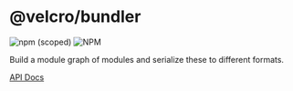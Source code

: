 # @velcro/bundler

![npm (scoped)](https://img.shields.io/npm/v/@velcro/bundler?style=flat-square)
![NPM](https://img.shields.io/npm/l/@velcro/bundler?style=flat-square)

Build a module graph of modules and serialize these to different formats.

[API Docs](https://github.com/ggoodman/velcro/tree/v0.34.0/docs/bundler.md)
